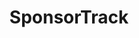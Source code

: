 ---
title: SponsorTrack
emoji: 🎥
colorFrom: red
colorTo: white
sdk: gradio
app_file: src/sponsortrack/frontend/app.py
pinned: false
short_description: Quickly find out who sponsored a Youtube video.
---